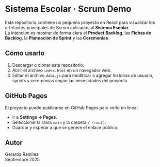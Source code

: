 # Sistema Escolar · Scrum Demo

Este repositorio contiene un pequeño proyecto en React para visualizar los artefactos principales de Scrum aplicados al **Sistema Escolar**.  
La intención es mostrar de forma clara el **Product Backlog**, las **Fichas de Backlog**, la **Planeación de Sprint** y las **Ceremonias**.

## Cómo usarlo
1. Descargar o clonar este repositorio.
2. Abrir el archivo `index.html` en un navegador web.
3. Editar el archivo `data.js` para modificar o agregar historias de usuario, sprints y ceremonias según las necesidades del proyecto.

## GitHub Pages
El proyecto puede publicarse en GitHub Pages para verlo en línea:
- Ir a **Settings → Pages**.
- Seleccionar la rama `main` y la carpeta `/ (root)`.
- Guardar y esperar a que se genere el enlace público.

## Autor
Gerardo Ramírez  
Septiembre 2025
